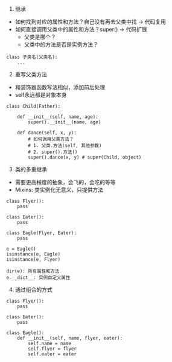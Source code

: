 1. 继承
* 如何找到对应的属性和方法？自己没有再去父类中找 -> 代码复用
* 如何直接调用父类中的属性和方法？super() -> 代码扩展
    * 父类是哪个？
    * 父类中的方法是否是实例方法？
```
class 子类名(父类名):
    ...
```

2. 重写父类方法
* 和装饰器函数写法相似，添加前后处理
* self永远都是对象本身
```
class Child(Father):

    def __init__(self, name, age):
        super().__init__(name, age)

    def dance(self, x, y):
        # 如何调用父类方法？
        # 1. 父类.方法(self, 其他参数)
        # 2. super().方法()
        super().dance(x, y) # super(Child, object)
```

3. 类的多重继承
* 需要更高程度的抽象，会飞的，会吃的等等
* Mixins: 类实例化无意义，只提供方法
```
class Flyer():
    pass

class Eater():
    pass

class Eagle(Flyer, Eater):
    pass

e = Eagle()
isinstance(e, Eagle)
isinstance(e, Flyer)

dir(e): 所有属性和方法
e.__dict__: 实例自定义属性
```

4. 通过组合的方式
```
class Flyer():
    pass

class Eater():
    pass

class Eagle():
    def __init__(self, name, flyer, eater):
        self.name = name
        self.flyer = flyer
        self.eater = eater
```